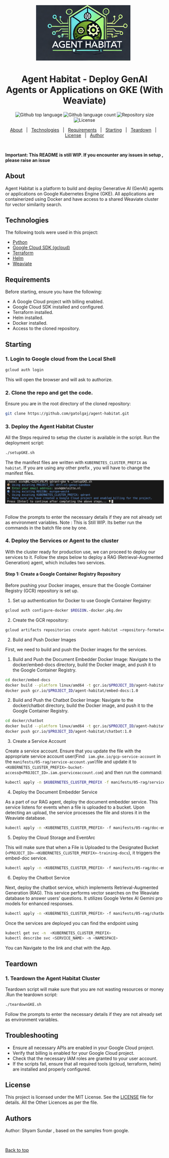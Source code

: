 <div align="center" id="top">
  <img src="image/logo.png" alt="Agent Habitat" width="300px"/>
  &#xa0;
</div>

<h1 align="center">Agent Habitat - Deploy GenAI Agents or Applications on GKE (With Weaviate)</h1>

<p align="center">
  <img alt="Github top language" src="https://img.shields.io/github/languages/top/gatolgaj/agent-habitat?color=56BEB8">
  <img alt="Github language count" src="https://img.shields.io/github/languages/count/gatolgaj/agent-habitat?color=56BEB8">
  <img alt="Repository size" src="https://img.shields.io/github/repo-size/gatolgaj/agent-habitat?color=56BEB8">
  <img alt="License" src="https://img.shields.io/github/license/gatolgaj/agent-habitat?color=56BEB8">
</p>

<p align="center">
  <a href="#about">About</a> &#xa0; | &#xa0;
  <a href="#technologies">Technologies</a> &#xa0; | &#xa0;
  <a href="#requirements">Requirements</a> &#xa0; | &#xa0;
  <a href="#starting">Starting</a> &#xa0; | &#xa0;
  <a href="#teardown">Teardown</a> &#xa0; | &#xa0;
  <a href="#license">License</a> &#xa0; | &#xa0;
  <a href="https://github.com/gatolgaj" target="_blank">Author</a>
</p>

<br>

**Important: This README is still WIP. If you encounter any issues in setup , please raise an issue**

## About

Agent Habitat is a platform to build and deploy Generative AI (GenAI) agents or applications on Google Kubernetes Engine (GKE). All applications are containerized using Docker and have access to a shared Weaviate cluster for vector similarity search.

## Technologies

The following tools were used in this project:

- [Python](https://www.python.org/)
- [Google Cloud SDK (gcloud)](https://cloud.google.com/sdk/docs/install)
- [Terraform](https://www.terraform.io/)
- [Helm](https://helm.sh/)
- [Weaviate](https://weaviate.io/)

## Requirements

Before starting, ensure you have the following:

- A Google Cloud project with billing enabled.
- Google Cloud SDK installed and configured.
- Terraform installed.
- Helm installed.
- Docker installed.
- Access to the cloned repository.

## Starting

### 1. Login to Google cloud from the Local Shell
```sh
gcloud auth login
```
This will open the browser and will ask to authorize.

### 2. Clone the repo and get the code.

Ensure you are in the root directory of the cloned repository:

```sh
git clone https://github.com/gatolgaj/agent-habitat.git 
```

### 3. Deploy the Agent Habitat Cluster

All the Steps required to setup the cluster is available in the script. Run the deployment script:

```sh
./setupGKE.sh
```
The the manifest files are written with `KUBERNETES_CLUSTER_PREFIX` as `habitat`. If you are using any other prefix , you will have to change the manifest files.
<div align="center" id="top">
  <img src="image/screenshot.png" alt="Agent Habitat" />
  &#xa0;
</div>

Follow the prompts to enter the necessary details if they are not already set as environment variables.
Note : This is Still WIP. Its better run the commands in the batch file one by one. 

### 4. Deploy the Services or Agent to the cluster

With the cluster ready for production use, we can proceed to deploy our services to it. Follow the steps below to deploy a RAG (Retrieval-Augmented Generation) agent, which includes two services.

#### Step 1: Create a Google Container Registry Repository

Before pushing your Docker images, ensure that the Google Container Registry (GCR) repository is set up.

 1. Set up authentication for Docker to use Google Container Registry:

```sh
gcloud auth configure-docker $REGION.-docker.pkg.dev
```

 2. Create the GCR repository:

```sh
gcloud artifacts repositories create agent-habitat –repository-format=docker –location=<region>
```

2. Build and Push Docker Images

First, we need to build and push the Docker images for the services.

 1. Build and Push the Document Embedder Docker Image:
Navigate to the docker/embed-docs directory, build the Docker image, and push it to the Google Container Registry.

```sh
cd docker/embed-docs
docker build --platform linux/amd64 -t gcr.io/$PROJECT_ID/agent-habitat/embed-docs:1.0 .
docker push gcr.io/$PROJECT_ID/agent-habitat/embed-docs:1.0
```

 2. Build and Push the Chatbot Docker Image:
Navigate to the docker/chatbot directory, build the Docker image, and push it to the Google Container Registry.

```sh
cd docker/chatbot
docker build --platform linux/amd64 -t gcr.io/$PROJECT_ID/agent-habitat/chatbot:1.0 .
docker push gcr.io/$PROJECT_ID/agent-habitat/chatbot:1.0
```

3. Create a Service Account

Create a service account. Ensure that you update the file with the appropriate service account user(Find  ` iam.gke.io/gcp-service-account` in the `manifests/05-rag/service-account.yaml`file and update it to `<KUBERNETES_CLUSTER_PREFIX>-bucket-access@<PROJECT_ID>.iam.gserviceaccount.com`) and then run the command:

```sh
kubectl apply -n $KUBERNETES_CLUSTER_PREFIX -f manifests/05-rag/service-account.yaml
```

4. Deploy the Document Embedder Service

As a part of our RAG agent, deploy the document embedder service. This service listens for events when a file is uploaded to a bucket. Upon detecting an upload, the service processes the file and stores it in the Weaviate database.

```sh
kubectl apply -n <KUBERNETES_CLUSTER_PREFIX> -f manifests/05-rag/doc-embedder.yaml
```
5. Deploy the Cloud Storage and EventArc 

This will make sure that when a File is Uploaded to the Designated Bucket (`<PROJECT_ID>-<KUBERNETES_CLUSTER_PREFIX>-training-docs`), it triggers the embed-doc service.
```sh
kubectl apply -n <KUBERNETES_CLUSTER_PREFIX> -f manifests/05-rag/doc-embedder.yaml
```

6. Deploy the Chatbot Service

Next, deploy the chatbot service, which implements Retrieval-Augmented Generation (RAG). This service performs vector searches on the Weaviate database to answer users’ questions. It utilizes Google Vertex AI Gemini pro models for enhanced responses.

```sh
kubectl apply -n <KUBERNETES_CLUSTER_PREFIX> -f manifests/05-rag/chatbot.yaml
```
Once the services are deployed you can find the endpoint using 

```sh
kubectl get svc -n  <KUBERNETES_CLUSTER_PREFIX>
kubectl describe svc <SERVICE_NAME> -n <NAMESPACE>
```
You can Navigate to the link and chat with the App.


## Teardown

### 1. Teardown the Agent Habitat Cluster

Teardown script will make sure that you are not wasting resources or money .Run the teardown script:

```sh
./teardownGKE.sh
```

Follow the prompts to enter the necessary details if they are not already set as environment variables.

## Troubleshooting

- Ensure all necessary APIs are enabled in your Google Cloud project.
- Verify that billing is enabled for your Google Cloud project.
- Check that the necessary IAM roles are granted to your user account.
- If the scripts fail, ensure that all required tools (gcloud, terraform, helm) are installed and properly configured.

## License

This project is licensed under the MIT License. See the [LICENSE](LICENSE) file for details. All the Other Licences as per the file.

## Authors

Author: Shyam Sundar , based on the samples from google.

&#xa0;

<a href="#top">Back to top</a>
